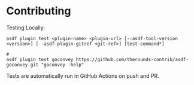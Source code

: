 # Contributing

Testing Locally:

```shell
asdf plugin test <plugin-name> <plugin-url> [--asdf-tool-version <version>] [--asdf-plugin-gitref <git-ref>] [test-command*]

#
asdf plugin test goconvey https://github.com/therounds-contrib/asdf-goconvey.git "goconvey -help"
```

Tests are automatically run in GitHub Actions on push and PR.

